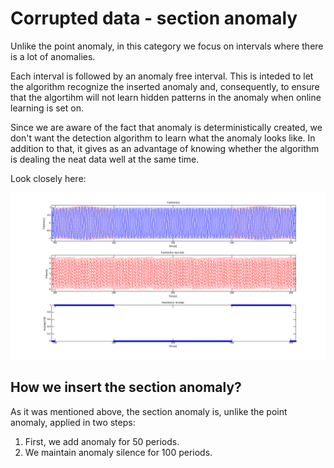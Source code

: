 # Corrupted data - section anomaly

Unlike the point anomaly, in this category we focus on intervals where there is a lot of anomalies. 

Each interval is followed by an anomaly free interval. This is inteded to let the algorithm recognize the inserted anomaly and, consequently, to ensure that the algortihm will not learn hidden patterns in the anomaly when online learning is set on. 

Since we are aware of the fact that anomaly is deterministically created, we don't want the detection algorithm to learn what the anomaly looks like. In addition to that, it gives as an advantage of knowing whether the algorithm is dealing the neat data well at the same time. 

Look closely here:

![Example](./amplitude/_OVERVIEW.png) 

## How we insert the section anomaly?

As it was mentioned above, the section anomaly is, unlike the point anomaly, applied in two steps:
  
  1. First, we add anomaly for 50 periods.
  2. We maintain anomaly silence for 100 periods.


